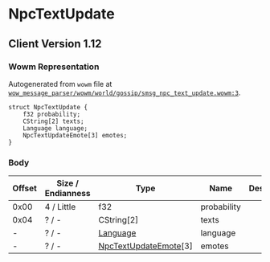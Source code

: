 # NpcTextUpdate

## Client Version 1.12

### Wowm Representation

Autogenerated from `wowm` file at [`wow_message_parser/wowm/world/gossip/smsg_npc_text_update.wowm:3`](https://github.com/gtker/wow_messages/tree/main/wow_message_parser/wowm/world/gossip/smsg_npc_text_update.wowm#L3).
```rust,ignore
struct NpcTextUpdate {
    f32 probability;
    CString[2] texts;
    Language language;
    NpcTextUpdateEmote[3] emotes;
}
```
### Body

| Offset | Size / Endianness | Type | Name | Description | Comment |
| ------ | ----------------- | ---- | ---- | ----------- | ------- |
| 0x00 | 4 / Little | f32 | probability |  |  |
| 0x04 | ? / - | CString[2] | texts |  |  |
| - | ? / - | [Language](language.md) | language |  |  |
| - | ? / - | [NpcTextUpdateEmote](npctextupdateemote.md)[3] | emotes |  |  |

